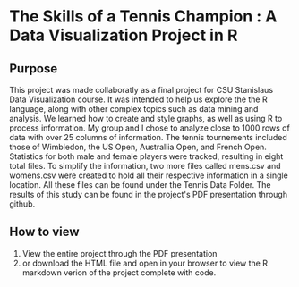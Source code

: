 # The Skills of a Tennis Champion : A Data Visualization Project in R

## Purpose
This project was made collaboratly as a final project for CSU Stanislaus Data Visualization course. 
It was intended to help us explore the the R language, along with other complex topics such as data mining and analysis.
We learned how to create and style graphs, as well as using R to process information.
My group and I chose to analyze close to 1000 rows of data with over 25 columns of information. 
The tennis tournements included those of Wimbledon, the US Open, Australlia Open, and French Open. 
Statistics for both male and female players were tracked, resulting in eight total files.
To simplify the information, two more files called mens.csv and womens.csv were created to hold all their respective information in a single location.
All these files can be found under the Tennis Data Folder.
The results of this study can be found in the project's PDF presentation through github.

## How to view
1. View the entire project through the PDF presentation 
2. or download the HTML file and open in your browser to view the R markdown verion of the project complete with code.
